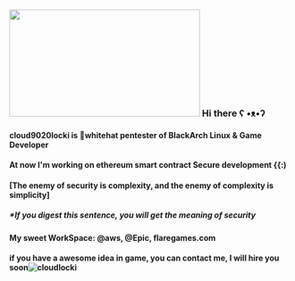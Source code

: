 ### <img src="https://splianel.sirv.com/maxresdefault.jpg" width="341" height="192" alt="" /> Hi there ʕ •ᴥ•ʔ
#### cloud9020locki is 🎩whitehat pentester of BlackArch Linux & Game Developer
#### At now I'm working on ethereum smart contract Secure development {{:)

#### [The enemy of security is complexity, and the enemy of complexity is simplicity] 
##### *If you digest this sentence, you will get the meaning of security

#### My sweet WorkSpace: @aws, @Epic, flaregames.com
#### if you have a awesome idea in game, you can contact me, I will hire you soon![cloudlocki](#mailto:cloud.locki9020@gmail.com)





